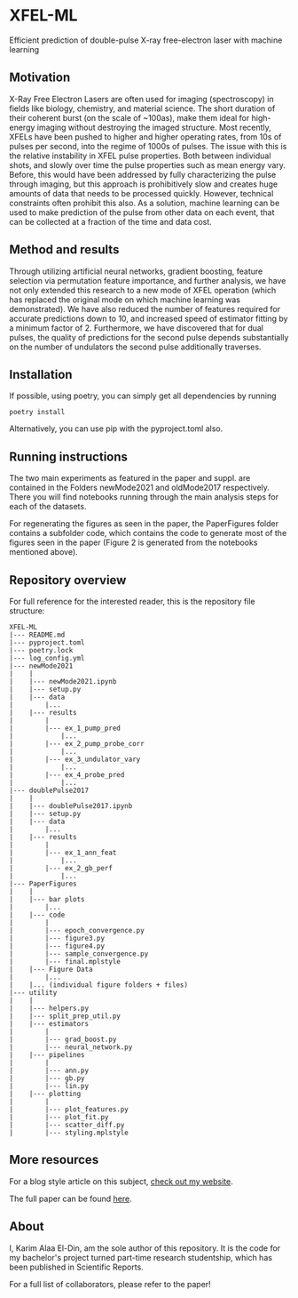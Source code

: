 # XFEL-ML

Efficient prediction of double-pulse X-ray free-electron laser with machine learning

## Motivation

X-Ray Free Electron Lasers are often used for imaging (spectroscopy) in fields like biology,
chemistry, and material science. The short duration of their coherent burst
(on the scale of ~100as), make them ideal for high-energy imaging without destroying the imaged structure.
Most recently, XFELs have been pushed to higher and higher operating rates, from 10s of pulses per second,
into the regime of 1000s of pulses. The issue with this is the relative instability in XFEL pulse properties.
Both between individual shots, and slowly over time the pulse properties such as mean energy vary. Before, this would
have been addressed by fully characterizing the pulse through imaging, but this approach is prohibitively slow and
creates huge amounts of data that needs to be processed quickly. However,
technical constraints often prohibit this also.
As a solution, machine learning can be used to make prediction of the pulse from other data on each event, that can be
collected at a fraction of the time and data cost.

## Method and results

Through utilizing artificial neural networks, gradient boosting, feature selection via permutation feature importance,
and further analysis, we have not only extended this research to a new mode of XFEL operation (which has replaced the 
original mode on which machine learning was demonstrated). We have also reduced the number of features required for
accurate predictions down to 10, and increased speed of estimator fitting by a minimum factor of 2. Furthermore,
we have discovered that for dual pulses, the quality of predictions for the second pulse depends substantially on the
number of undulators the second pulse additionally traverses.

## Installation

If possible, using poetry, you can simply get all dependencies by running

```
poetry install
```

Alternatively, you can use pip with the pyproject.toml also.

## Running instructions

The two main experiments as featured in the paper and suppl. are contained in the Folders 
newMode2021 and oldMode2017 respectively. There you will find notebooks running through the 
main analysis steps for each of the datasets.

For regenerating the figures as seen in the paper, the PaperFigures folder contains a
subfolder code, which contains the code to generate most of the figures seen in the paper
(Figure 2 is generated from the notebooks mentioned above).

## Repository overview

For full reference for the interested reader, this is the repository file structure:
```
XFEL-ML
|--- README.md
|--- pyproject.toml
|--- poetry.lock
|--- log_config.yml
|--- newMode2021
|    |
|    |--- newMode2021.ipynb
|    |--- setup.py
|    |--- data
|        |...
|    |--- results
|        |
|        |--- ex_1_pump_pred
|            |...
|        |--- ex_2_pump_probe_corr
|            |...
|        |--- ex_3_undulator_vary
|            |...
|        |--- ex_4_probe_pred
|            |...
|--- doublePulse2017
|    |
|    |--- doublePulse2017.ipynb
|    |--- setup.py
|    |--- data
|        |...
|    |--- results
|        |
|        |--- ex_1_ann_feat
|            |...
|        |--- ex_2_gb_perf
|            |...
|--- PaperFigures
|    |
|    |--- bar plots
|        |...
|    |--- code
|        |
|        |--- epoch_convergence.py
|        |--- figure3.py
|        |--- figure4.py
|        |--- sample_convergence.py
|        |--- final.mplstyle
|    |--- Figure Data
|        |...
|    |... (individual figure folders + files)
|--- utility
|    |
|    |--- helpers.py
|    |--- split_prep_util.py
|    |--- estimators
|        |
|        |--- grad_boost.py
|        |--- neural_network.py
|    |--- pipelines
|        |
|        |--- ann.py
|        |--- gb.py
|        |--- lin.py
|    |--- plotting
|        |
|        |--- plot_features.py
|        |--- plot_fit.py
|        |--- scatter_diff.py
|        |--- styling.mplstyle
```

## More resources

For a blog style article on this subject, [check out my website](https://www.aedin.dev/post-laser-prediction/).

The full paper can be found [here](https://www.nature.com/articles/s41598-024-56782-z).


## About

I, Karim Alaa El-Din, am the sole author of this repository. It is the code for my
bachelor's project turned part-time research studentship, which has been published in Scientific Reports.

For a full list of collaborators, please refer to the paper!
